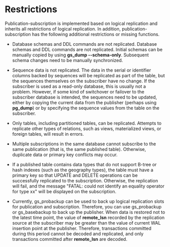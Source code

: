 # Restrictions<a name="EN-US_TOPIC_0289900926"></a>

Publication-subscription is implemented based on logical replication and inherits all restrictions of logical replication. In addition, publication-subscription has the following additional restrictions or missing functions.

- Database schemas and DDL commands are not replicated. Database schemas and DDL commands are not replicated. Initial schemas can be manually copied by using **gs\_dump --schema-only**. Subsequent schema changes need to be manually synchronized.

- Sequence data is not replicated. The data in the serial or identifier columns backed by sequences will be replicated as part of the table, but the sequences themselves on the subscriber have no change. If the subscriber is used as a read-only database, this is usually not a problem. However, if some kind of switchover or failover to the subscriber database is intended, the sequences need to be updated, either by copying the current data from the publisher (perhaps using **pg\_dump**) or by specifying the sequence values from the table on the subscriber.

- Only tables, including partitioned tables, can be replicated. Attempts to replicate other types of relations, such as views, materialized views, or foreign tables, will result in errors.

- Multiple subscriptions in the same database cannot subscribe to the same publication (that is, the same published table). Otherwise, duplicate data or primary key conflicts may occur.

- If a published table contains data types that do not support B-tree or hash indexes (such as the geography types), the table must have a primary key so that UPDATE and DELETE operations can be successfully replicated to the subscription. Otherwise, the replication will fail, and the message "FATAL: could not identify an equality operator for type xx" will be displayed on the subscription.

- Currently, gs\_probackup can be used to back up logical replication slots for publication and subscription. Therefore, you can use gs\_probackup or gs\_basebackup to back up the publisher. When data is restored not to the latest time point, the value of **remote\_lsn** recorded by the replication source at the subscriber may be greater than the value of current WAL insertion point at the publisher. Therefore, transactions committed during this period cannot be decoded and replicated, and only transactions committed after **remote\_lsn** are decoded.
